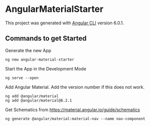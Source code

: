 # AngularMaterialStarter

This project was generated with [Angular CLI](https://github.com/angular/angular-cli) version 6.0.1.

## Commands to get Started

Generate the new App
```
ng new angular-material-starter
```

Start the App in the Development Mode
```
ng serve --open
```
Add Angular Material. Add the version number if this does not work.
```
ng add @angular/material
ng add @angular/material@6.2.1
```

Get Schematics from https://material.angular.io/guide/schematics
```
ng generate @angular/material:material-nav --name nav-component
```
